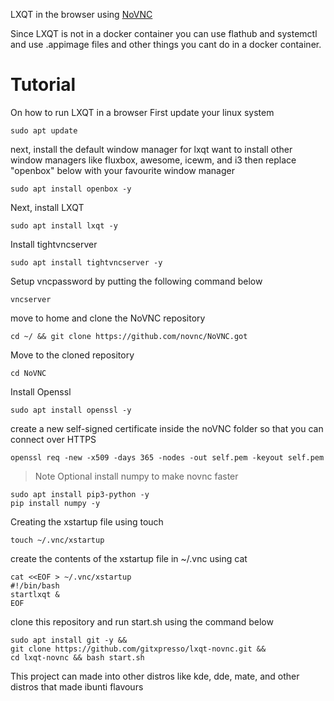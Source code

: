 LXQT in the browser using [NoVNC](https://github.com/novnc/NoVNC/)

Since LXQT is not in a docker container you can use flathub and systemctl and use .appimage files and other things you cant do in a docker container.
# Tutorial
On how to run LXQT in a browser
First update your linux system
```
sudo apt update
```
next, install the default window manager for lxqt
want to install other window managers like fluxbox, awesome, icewm, and i3 then replace "openbox" below with your favourite window manager
```
sudo apt install openbox -y
```
Next, install LXQT
```
sudo apt install lxqt -y
```
Install tightvncserver 
```
sudo apt install tightvncserver -y
```
Setup vncpassword by putting the following command below
```
vncserver
```
move to home and clone the NoVNC repository
```
cd ~/ && git clone https://github.com/novnc/NoVNC.got
```
Move to the cloned repository
```
cd NoVNC
```
Install Openssl 
```
sudo apt install openssl -y
```
create a new self-signed certificate inside the noVNC folder so that you can connect over HTTPS
```
openssl req -new -x509 -days 365 -nodes -out self.pem -keyout self.pem
```
>Note
>Optional
install numpy to make novnc faster
```
sudo apt install pip3-python -y
pip install numpy -y
```
Creating the xstartup file using touch
```
touch ~/.vnc/xstartup
```
create the contents of the xstartup file in ~/.vnc using cat
```
cat <<EOF > ~/.vnc/xstartup
#!/bin/bash
startlxqt &
EOF
```
clone this repository and run start.sh using the command below
```
sudo apt install git -y &&
git clone https://github.com/gitxpresso/lxqt-novnc.git &&
cd lxqt-novnc && bash start.sh
```
This project can made into other distros like kde, dde, mate, and other distros that made ibunti flavours
